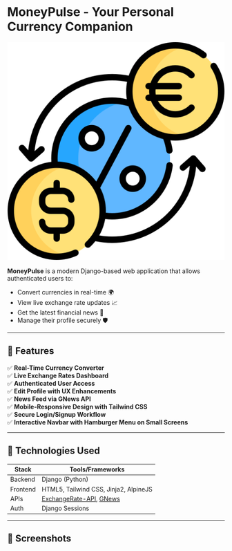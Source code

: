 # MoneyPulse - Your Personal Currency Companion

![MoneyPulse Logo](website/static/images/favicon.png)

**MoneyPulse** is a modern Django-based web application that allows authenticated users to:
- Convert currencies in real-time 🌍
- View live exchange rate updates 📈
- Get the latest financial news 📰
- Manage their profile securely 🛡️

---

## 🚀 Features

✅ **Real-Time Currency Converter**  
✅ **Live Exchange Rates Dashboard**  
✅ **Authenticated User Access**  
✅ **Edit Profile with UX Enhancements**  
✅ **News Feed via GNews API**  
✅ **Mobile-Responsive Design with Tailwind CSS**  
✅ **Secure Login/Signup Workflow**  
✅ **Interactive Navbar with Hamburger Menu on Small Screens**  

---

## 🔧 Technologies Used

| Stack       | Tools/Frameworks |
|-------------|------------------|
| Backend     | Django (Python)  |
| Frontend    | HTML5, Tailwind CSS, Jinja2, AlpineJS |
| APIs        | [ExchangeRate-API](https://www.exchangerate-api.com/), [GNews](https://gnews.io/) |
| Auth        | Django Sessions  |

---

## 📸 Screenshots
